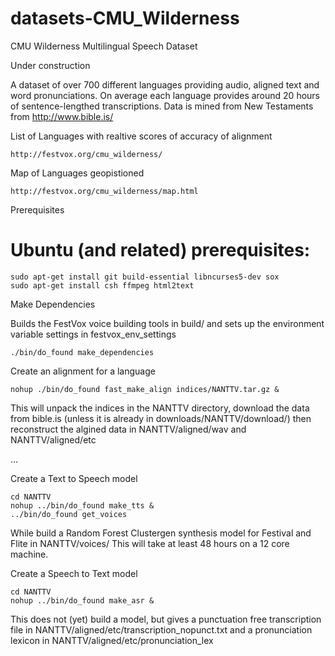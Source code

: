 # datasets-CMU_Wilderness
CMU Wilderness Multilingual Speech Dataset

Under construction

A dataset of over 700 different languages providing audio, aligned
text and word pronunciations.  On average each language provides
around 20 hours of sentence-lengthed transcriptions.  Data is mined
from New Testaments from http://www.bible.is/

List of Languages with realtive scores of accuracy of alignment

    http://festvox.org/cmu_wilderness/

Map of Languages geopistioned

    http://festvox.org/cmu_wilderness/map.html

Prerequisites

# Ubuntu (and related) prerequisites:

    sudo apt-get install git build-essential libncurses5-dev sox
    sudo apt-get install csh ffmpeg html2text

Make Dependencies

Builds the FestVox voice building tools in build/ and sets up the
environment variable settings in festvox_env_settings

    ./bin/do_found make_dependencies

Create an alignment for a language

    nohup ./bin/do_found fast_make_align indices/NANTTV.tar.gz &

This will unpack the indices in the NANTTV directory, download the
data from bible.is (unless it is already in downloads/NANTTV/download/)
then reconstruct the algined data in NANTTV/aligned/wav and NANTTV/aligned/etc

...

Create a Text to Speech model

    cd NANTTV
    nohup ../bin/do_found make_tts &
    ../bin/do_found get_voices

While build a Random Forest Clustergen synthesis model for Festival
and Flite in NANTTV/voices/ This will take at least 48 hours on a 12
core machine.

Create a Speech to Text model

    cd NANTTV
    nohup ../bin/do_found make_asr &

This does not (yet) build a model, but gives a punctuation free transcription
file in NANTTV/aligned/etc/transcription_nopunct.txt and a pronunciation
lexicon in NANTTV/aligned/etc/pronunciation_lex







